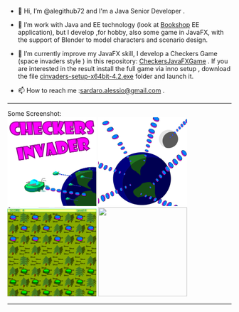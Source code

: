 - 👋 Hi, I’m @alegithub72 and I'm a Java Senior Developer .
- 👀 I’m work with Java and EE technology (look at [Bookshop](https://github.com/alegithub72/bookshop) EE application), but I develop ,for hobby, also some game in JavaFX, with the support of Blender to model characters and  scenario design.
- 🌱 I’m currently improve my JavaFX skill, I develop a Checkers Game (space invaders style ) in this repository: [CheckersJavaFXGame](https://github.com/alegithub72/checkersjavafx) . If you  are interested in the result install the full game via inno setup , download the file [cinvaders-setup-x64bit-4.2.exe](https://github.com/alegithub72/checkersjavafx/releases/download/4.2/cinvaders-setup-x64bit-4.2.exe) folder and launch it.
 
- 📫 How to reach me :<sardaro.alessio@gmail.com> .

***

Some Screenshot:<br>
<img src="https://github.com/alegithub72/checkersjavafx/blob/master/screesho_check_1.PNG" width="200" height="200" />
<img src="https://github.com/alegithub72/checkersjavafx/blob/master/screesho_check_4.PNG" width="200" height="200" />
<img src="https://github.com/alegithub72/checkersjavafx/blob/master/screesho_check_2.PNG" width="200" height="200" />
<img src="https://user-images.githubusercontent.com/26597373/120817503-111c7580-c552-11eb-8c13-77db49ea5240.PNG" width="200" height="200" />

***

<!---
alegithub72/alegithub72 is a ✨ special ✨ repository because its `README.md` (this file) appears on your GitHub profile.
You can click the Preview link to take a look at your changes.
--->
